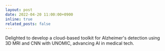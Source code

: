 ```yaml
---
layout: post
date: 2022-04-20 11:00:00+0900
inline: true
related_posts: false
---
```


Delighted to develop a cloud-based toolkit for Alzheimer's detection using 3D MRI and CNN with UNOMIC, advancing AI in medical tech.
